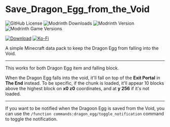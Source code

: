 # Save_Dragon_Egg_from_the_Void

![GitHub License](https://img.shields.io/github/license/RafalBerezin/Save_Dragon_Egg_from_the_Void?style=for-the-badge&logo=github)
![Modrinth Downloads](https://img.shields.io/modrinth/dt/xGPFxt1L?style=for-the-badge&logo=modrinth)
![Modrinth Version](https://img.shields.io/modrinth/v/xGPFxt1L?style=for-the-badge&logo=modrinth)
![Modrinth Game Versions](https://img.shields.io/badge/Game_Versions-1.20_--_1.20.6-blue?style=for-the-badge&logo=modrinth)
<!-- Static badge untill the dynamic one displays the version range instead of listing every version -->

[![Download](https://img.shields.io/badge/Download-gray?style=for-the-badge&logo=modrinth)](https://modrinth.com/datapack/pocket-dimension/versions)
[![Ko-Fi](https://img.shields.io/badge/Support%20me%20on%20Ko--fi-F16061?style=for-the-badge&logo=ko-fi&logoColor=white)](https://ko-fi.com/rafalberezin)

A simple Minecraft data pack to keep the Dragon Egg from falling into the Void.

---

This works for both Dragon Egg item and falling block.

When the Dragon Egg falls into the void, it'll fall on top of the **Exit Portal** in **The End** instead. To be specific, if the chunk is loaded, it'll appear 10 blocks above the highest block on **x0 z0** coordinates, and at **y 256** if it's not loaded.

---

If you want to be notified when the Dragoon Egg is saved from the Void, you can use the `/function commands:dragon_egg/toggle_notification` command to toggle the notification.
